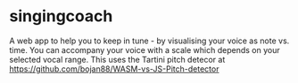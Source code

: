 # singingcoach
A web app to help you to keep in tune - by visualising your voice as note vs. time.
You can accompany your voice with a scale which depends on your selected vocal range.
This uses the Tartini pitch detecor at https://github.com/bojan88/WASM-vs-JS-Pitch-detector

